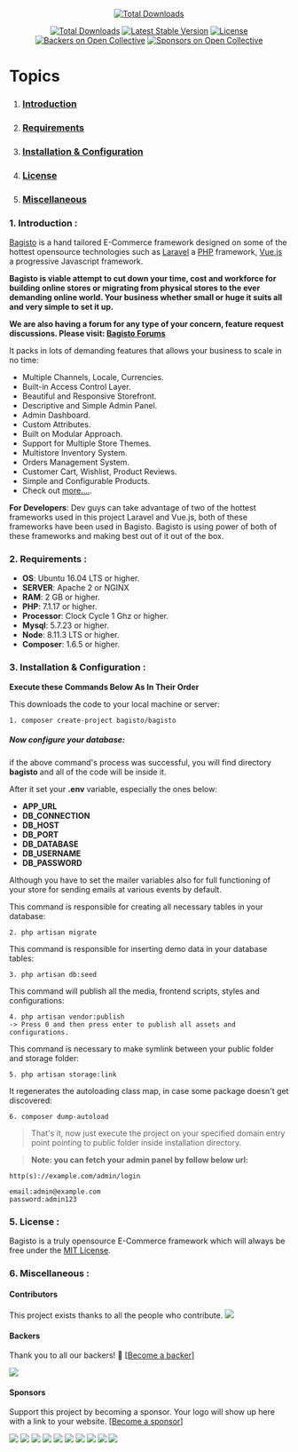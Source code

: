 <p align="center">
<a href="http://www.bagisto.com"><img src="https://bagisto.com/wp-content/themes/bagisto/images/logo.png" alt="Total Downloads"></a>
</p>

<p align="center">
<a href="https://packagist.org/packages/bagisto/bagisto"><img src="https://poser.pugx.org/bagisto/bagisto/d/total.svg" alt="Total Downloads"></a>
<a href="https://packagist.org/packages/bagisto/bagisto"><img src="https://poser.pugx.org/bagisto/bagisto/v/stable.svg" alt="Latest Stable Version"></a>
<a href="https://packagist.org/packages/bagisto/bagisto"><img src="https://poser.pugx.org/bagisto/bagisto/license.svg" alt="License"></a>
<a href="#backers"><img src="https://opencollective.com/bagisto/backers/badge.svg" alt="Backers on Open Collective"></a>
<a href="#sponsors"><img src="https://opencollective.com/bagisto/sponsors/badge.svg" alt="Sponsors on Open Collective"></a>
</p>

# Topics
1. ### [Introduction](#1-introduction-)
2. ### [Requirements](#2-requirements-)
3. ### [Installation & Configuration](#3-installation--configuration-)
<!-- 4. ### [Installation](#4-installation-) -->
4. ### [License](#4-license-)
5. ### [Miscellaneous](#5-miscellaneous-)

### 1. Introduction <a name="#1-introduction-"></a>:

[Bagisto](https://www.bagisto.com) is a hand tailored E-Commerce framework designed on some of the hottest opensource technologies
such as [Laravel](https://laravel.com) a [PHP](https://secure.php.net/) framework, [Vue.js](https://vuejs.org)
a progressive Javascript framework.

**Bagisto is viable attempt to cut down your time, cost and workforce for building online stores or migrating from physical stores
to the ever demanding online world. Your business whether small or huge it suits all and very simple to set it up.**

**We are also having a forum for any type of your concern, feature request discussions. Please visit: [Bagisto Forums](https://forums.bagisto.com/)**

It packs in lots of demanding features that allows your business to scale in no time:

* Multiple Channels, Locale, Currencies.
* Built-in Access Control Layer.
* Beautiful and Responsive Storefront.
* Descriptive and Simple Admin Panel.
* Admin Dashboard.
* Custom Attributes.
* Built on Modular Approach.
* Support for Multiple Store Themes.
* Multistore Inventory System.
* Orders Management System.
* Customer Cart, Wishlist, Product Reviews.
* Simple and Configurable Products.
* Check out [more....](https://bagisto.com/features/).

**For Developers**:
Dev guys can take advantage of two of the hottest frameworks used in this project Laravel and Vue.js, both of these frameworks have been used in Bagisto.
Bagisto is using power of both of these frameworks and making best out of it out of the box.

### 2. Requirements <a name="#requirements"></a>:

* **OS**: Ubuntu 16.04 LTS or higher.
* **SERVER**: Apache 2 or NGINX
* **RAM**: 2 GB or higher.
* **PHP**: 7.1.17 or higher.
* **Processor**: Clock Cycle 1 Ghz or higher.
* **Mysql**: 5.7.23 or higher.
* **Node**: 8.11.3 LTS or higher.
* **Composer**: 1.6.5 or higher.

### 3. Installation & Configuration <a name="#configuration"></a>:

**Execute these Commands Below As In Their Order**

This downloads the code to your local machine or server:
~~~
1. composer create-project bagisto/bagisto
~~~

##### Now configure your database:
if the above command's process was successful, you will find directory **bagisto** and all of the code will be inside it.

After it set your **.env** variable, especially the ones below:

* **APP_URL**
* **DB_CONNECTION**
* **DB_HOST**
* **DB_PORT**
* **DB_DATABASE**
* **DB_USERNAME**
* **DB_PASSWORD**

Although you have to set the mailer variables also for full functioning of your store for sending emails at various events by
default.

This command is responsible for creating all necessary tables in your database:
~~~
2. php artisan migrate
~~~

This command is responsible for inserting demo data in your database tables:
~~~
3. php artisan db:seed
~~~

This command will publish all the media, frontend scripts, styles and configurations:
~~~
4. php artisan vendor:publish
-> Press 0 and then press enter to publish all assets and configurations.
~~~

This command is necessary to make symlink between your public folder and storage folder:
~~~
5. php artisan storage:link
~~~

It regenerates the autoloading class map, in case some package doesn't get discovered:
~~~
6. composer dump-autoload
~~~

> That's it, now just execute the project on your specified domain entry point pointing to public folder inside installation directory.

> **Note: you can fetch your admin panel by follow below url:**
~~~
http(s)://example.com/admin/login
~~~
~~~
email:admin@example.com
password:admin123
~~~

### 5. License <a name="#license"></a>:
Bagisto is a truly opensource E-Commerce framework which will always be free under the [MIT License](https://github.com/bagisto/bagisto/blob/master/LICENSE).


### 6. Miscellaneous <a name="#miscellaneous"></a>:

#### Contributors

This project exists thanks to all the people who contribute.
<a href="https://github.com/bagisto/bagisto/graphs/contributors"><img src="https://opencollective.com/bagisto/contributors.svg?width=890&button=false" /></a>


#### Backers

Thank you to all our backers! 🙏 [[Become a backer](https://opencollective.com/bagisto#backer)]

<a href="https://opencollective.com/bagisto#backers" target="_blank"><img src="https://opencollective.com/bagisto/backers.svg?width=890"></a>


#### Sponsors

Support this project by becoming a sponsor. Your logo will show up here with a link to your website. [[Become a sponsor](https://opencollective.com/bagisto#sponsor)]

<a href="https://opencollective.com/bagisto/sponsor/0/website" target="_blank"><img src="https://opencollective.com/bagisto/sponsor/0/avatar.svg"></a>
<a href="https://opencollective.com/bagisto/sponsor/1/website" target="_blank"><img src="https://opencollective.com/bagisto/sponsor/1/avatar.svg"></a>
<a href="https://opencollective.com/bagisto/sponsor/2/website" target="_blank"><img src="https://opencollective.com/bagisto/sponsor/2/avatar.svg"></a>
<a href="https://opencollective.com/bagisto/sponsor/3/website" target="_blank"><img src="https://opencollective.com/bagisto/sponsor/3/avatar.svg"></a>
<a href="https://opencollective.com/bagisto/sponsor/4/website" target="_blank"><img src="https://opencollective.com/bagisto/sponsor/4/avatar.svg"></a>
<a href="https://opencollective.com/bagisto/sponsor/5/website" target="_blank"><img src="https://opencollective.com/bagisto/sponsor/5/avatar.svg"></a>
<a href="https://opencollective.com/bagisto/sponsor/6/website" target="_blank"><img src="https://opencollective.com/bagisto/sponsor/6/avatar.svg"></a>
<a href="https://opencollective.com/bagisto/sponsor/7/website" target="_blank"><img src="https://opencollective.com/bagisto/sponsor/7/avatar.svg"></a>
<a href="https://opencollective.com/bagisto/sponsor/8/website" target="_blank"><img src="https://opencollective.com/bagisto/sponsor/8/avatar.svg"></a>
<a href="https://opencollective.com/bagisto/sponsor/9/website" target="_blank"><img src="https://opencollective.com/bagisto/sponsor/9/avatar.svg"></a>